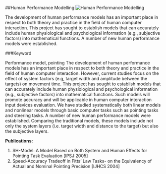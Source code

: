 ##Human Performance Modelling
![Human Performance Modelling](https://farm1.staticflickr.com/963/41526360094_b3f0ea890f_c.jpg)


The development of human performance models has an important place in respect to both theory and practice in the field of human computer interaction. This project has sought to establish models that can accurately include human physiological and psychological information (e.g., subjective factors) into mathematical functions. A number of new human performance models were established.

###Keyword

Performance model, pointing
The development of human performance models has an important place in respect to both theory and practice in the field of human computer interaction. However, current studies focus on the effect of system factors (e.g, target width and amplitude between the targets) on movement time. This project has sought to establish models that can accurately include human physiological and psychological information (e.g., subjective factors) into mathematical functions. Such models will promote accuracy and will be applicable in human computer interaction input devices evaluation. We have studied systematically both linear models and nonlinear models through basic computer tasks such as pointing tasks and steering tasks. A number of new human performance models were established. Comparing the traditional models, these models include not only the system layers (i.e. target width and distance to the target) but also the subjective layers.
 
**Publications:**

1. SH-Model: A Model Based on Both System and Human Effects for Pointing Task Evaluation [IPSJ 2005]
2. Speed-Accuracy Tradeoff in Fitts’ Law Tasks- on the Equivalency of Actual and Nominal Pointing Precision [IJHCS 2004]